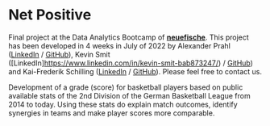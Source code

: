 # Net Positive

Final project at the Data Analytics Bootcamp of **[neuefische](https://www.neuefische.de/en)**. This project has been developed in 4 weeks in July of 2022 by Alexander Prahl ([LinkedIn](https://www.linkedin.com/in/alexanderprahl/) / [GitHub](https://github.com/AlexPrahl)), Kevin Smit ([LinkedIn]https://www.linkedin.com/in/kevin-smit-bab873247/) / [GitHub](https://github.com/smitty1023)) and Kai-Frederik Schilling ([LinkedIn](www.linkedin.com/in/schillingk) / [GitHub](https://github.com/tispar)). Please feel free to contact us.  


Development of a grade (score) for basketball players based on public available stats of the 2nd Division of the German Basketball League from 2014 to today. Using these stats do explain match outcomes, identify synergies in teams and make player scores more comparable.

